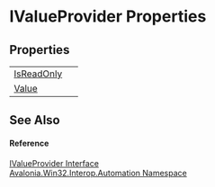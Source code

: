 # IValueProvider Properties




## Properties
<table>
<tr>
<td><a href="P_Avalonia_Win32_Interop_Automation_IValueProvider_IsReadOnly">IsReadOnly</a></td>
<td> </td>
</tr>
<tr>
<td><a href="P_Avalonia_Win32_Interop_Automation_IValueProvider_Value">Value</a></td>
<td> </td>
</tr>
</table>

## See Also


#### Reference
<a href="T_Avalonia_Win32_Interop_Automation_IValueProvider">IValueProvider Interface</a>  
<a href="N_Avalonia_Win32_Interop_Automation">Avalonia.Win32.Interop.Automation Namespace</a>  

